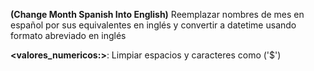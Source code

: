 **<cmsie> (Change Month Spanish Into English)** Reemplazar nombres de mes en español por sus equivalentes en inglés y convertir a datetime usando formato abreviado en inglés

**<valores_numericos:>**: Limpiar espacios y caracteres como ('$') 
